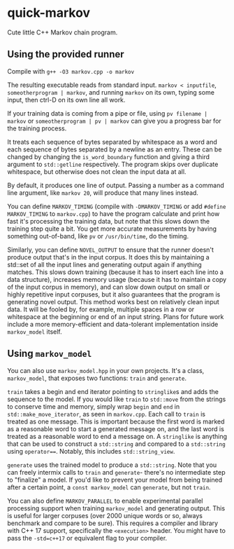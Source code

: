 # quick-markov
Cute little C++ Markov chain program.

## Using the provided runner
Compile with `g++ -O3 markov.cpp -o markov`

The resulting executable reads from standard input. `markov < inputfile`, `someotherprogram | markov`, and running `markov` on its own, typing some input, then ctrl-D on its own line all work.

If your training data is coming from a pipe or file, using `pv filename | markov` or `someotherprogram | pv | markov` can give you a progress bar for the training process.

It treats each sequence of bytes separated by whitespace as a word and each sequence of bytes separated by a newline as an entry. These can be changed by changing the `is_word_boundary` function and giving a third argument to `std::getline` respectively. The program skips over duplicate whitespace, but otherwise does not clean the input data at all.

By default, it produces one line of output. Passing a number as a command line argument, like `markov 20`, will produce that many lines instead.

You can define `MARKOV_TIMING` (compile with `-DMARKOV_TIMING` or add `#define MARKOV_TIMING` to `markov.cpp`) to have the program calculate and print how fast it's processing the training data, but note that this slows down the training step quite a bit. You get more accurate measurements by having something out-of-band, like `pv` or `/usr/bin/time`, do the timing. 

Similarly, you can define `NOVEL_OUTPUT` to ensure that the runner doesn't produce output that's in the input corpus. It does this by maintaining a std::set of all the input lines and generating output again if anything matches. This slows down training (because it has to insert each line into a data structure), increases memory usage (because it has to maintain a copy of the input corpus in memory), and can slow down output on small or highly repetitive input corpuses, but it also guarantees that the program is generating novel output. This method works best on relatively clean input data. It will be fooled by, for example, multiple spaces in a row or whitespace at the beginning or end of an input string. Plans for future work include a more memory-efficient and data-tolerant implementation inside `markov_model` itself.

## Using `markov_model`
You can also use `markov_model.hpp` in your own projects. It's a class, `markov_model`, that exposes two functions: `train` and `generate`. 

`train` takes a begin and end iterator pointing to `stringlike`s and adds the sequence to the model. If you would like `train` to `std::move` from the strings to conserve time and memory, simply wrap `begin` and `end` in `std::make_move_iterator`, as seen in `markov.cpp`. Each call to `train` is treated as one message. This is important because the first word is marked as a reasonable word to start a generated message on, and the last word is treated as a reasonable word to end a message on. A `stringlike` is anything that can be used to construct a `std::string` and compared to a `std::string` using `operator==`. Notably, this includes `std::string_view`. 

`generate` uses the trained model to produce a `std::string`. Note that you can freely intermix calls to `train` and `generate`- there's no intermediate step to "finalize" a model. If you'd like to prevent your model from being trained after a certain point, a `const markov_model` can `generate`, but not `train`. 

You can also define `MARKOV_PARALLEL` to enable experimental parallel processing support when training `markov_model` and generating output. This is useful for larger corpuses (over 2000 unique words or so, always benchmark and compare to be sure). This requires a compiler and library with C++ 17 support, specifically the `<execution>` header. You might have to pass the `-std=c++17` or equivalent flag to your compiler.
